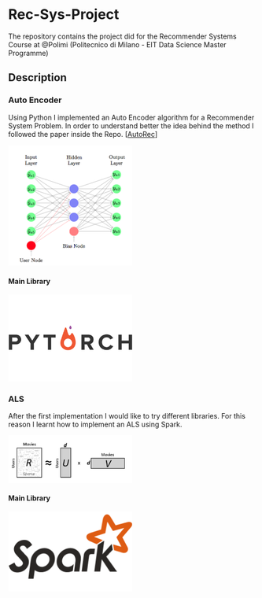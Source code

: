 # Rec-Sys-Project
The repository contains the project did for the Recommender Systems Course at @Polimi (Politecnico di Milano - EIT Data Science Master Programme)

## Description

### Auto Encoder 

Using Python I implemented an Auto Encoder algorithm for a Recommender System Problem. In order to understand better the idea behind the method I followed the paper inside the Repo. 
[[AutoRec](http://users.cecs.anu.edu.au/~akmenon/papers/autorec/autorec-paper.pdf "AutoRec")]

<img src="img/default_ae.png" width="50%">

#### Main Library

<img src="img/pytorch-logo-flat.png" width="50%">

### ALS

After the first implementation I would like to try different libraries. For this reason I learnt how to implement an ALS using Spark.

<img src="img/mf.png" width="50%">

#### Main Library

<img src="img/spark-logo-hd.png" width="50%">

